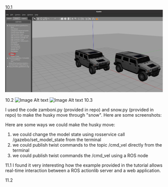 10.1
![Image Alt text](images/10_1.jpg)

10.2
![Image Alt text](images/10_2(1).jpg)
![Image Alt text](images/10_1(2).jpg)
10.3

I used the code zamboni.py (provided in repo) and snow.py (provided in repo) to make the husky move through "snow". Here are some screenshots:


Here are some ways we could make the husky move:
1. we could change the model state using             rosservice call /gazebo/set_model_state             from the terminal
2. we could publish twist commands to the topic /cmd_vel directly from the terminal
3. we could publish twist commands the /cmd_vel using a ROS node


11.1
I found it very interesting how the example provided in the tutorial allows real-time interaction between a ROS actionlib server and a web application.

11.2
